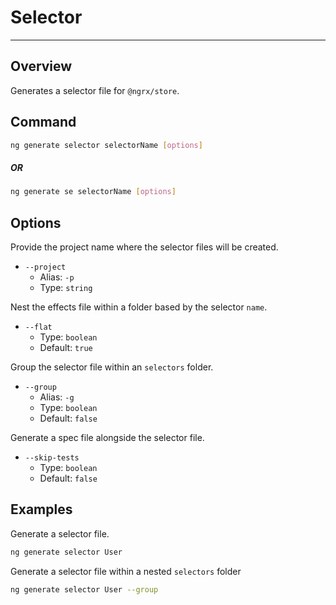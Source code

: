 # Selector

---

## Overview

Generates a selector file for `@ngrx/store`.

## Command

```sh
ng generate selector selectorName [options]
```

##### OR

```sh
ng generate se selectorName [options]
```

## Options

Provide the project name where the selector files will be created.

- `--project`
  - Alias: `-p`
  - Type: `string`

Nest the effects file within a folder based by the selector `name`.

- `--flat`
  - Type: `boolean`
  - Default: `true`

Group the selector file within an `selectors` folder.

- `--group`
  - Alias: `-g`
  - Type: `boolean`
  - Default: `false`

Generate a spec file alongside the selector file.

- `--skip-tests`
  - Type: `boolean`
  - Default: `false`

## Examples

Generate a selector file.

```sh
ng generate selector User
```

Generate a selector file within a nested `selectors` folder

```sh
ng generate selector User --group
```
